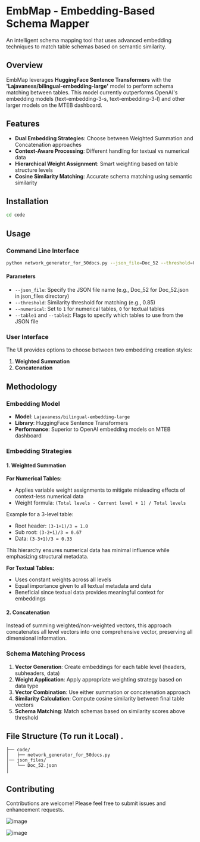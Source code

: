 # EmbMap - Embedding-Based Schema Mapper

An intelligent schema mapping tool that uses advanced embedding techniques to match table schemas based on semantic similarity.

## Overview

EmbMap leverages **HuggingFace Sentence Transformers** with the **'Lajavaness/bilingual-embedding-large'** model to perform schema matching between tables. This model currently outperforms OpenAI's embedding models (text-embedding-3-s, text-embedding-3-l) and other larger models on the MTEB dashboard.

## Features

- **Dual Embedding Strategies**: Choose between Weighted Summation and Concatenation approaches
- **Context-Aware Processing**: Different handling for textual vs numerical data
- **Hierarchical Weight Assignment**: Smart weighting based on table structure levels
- **Cosine Similarity Matching**: Accurate schema matching using semantic similarity

## Installation

```bash
cd code
```

## Usage

### Command Line Interface

```bash
python network_generator_for_50docs.py --json_file=Doc_52 --threshold=0.85 --numerical=0 --table1 --table2
```

#### Parameters

- `--json_file`: Specify the JSON file name (e.g., Doc_52 for Doc_52.json in json_files directory)
- `--threshold`: Similarity threshold for matching (e.g., 0.85)
- `--numerical`: Set to `1` for numerical tables, `0` for textual tables
- `--table1` and `--table2`: Flags to specify which tables to use from the JSON file

### User Interface

The UI provides options to choose between two embedding creation styles:
1. **Weighted Summation**
2. **Concatenation**

## Methodology

### Embedding Model

- **Model**: `Lajavaness/bilingual-embedding-large`
- **Library**: HuggingFace Sentence Transformers
- **Performance**: Superior to OpenAI embedding models on MTEB dashboard

### Embedding Strategies

#### 1. Weighted Summation

**For Numerical Tables:**
- Applies variable weight assignments to mitigate misleading effects of context-less numerical data
- Weight formula: `(Total levels - Current level + 1) / Total levels`

Example for a 3-level table:
- Root header: `(3-1+1)/3 = 1.0`
- Sub root: `(3-2+1)/3 = 0.67`
- Data: `(3-3+1)/3 = 0.33`

This hierarchy ensures numerical data has minimal influence while emphasizing structural metadata.

**For Textual Tables:**
- Uses constant weights across all levels
- Equal importance given to all textual metadata and data
- Beneficial since textual data provides meaningful context for embeddings

#### 2. Concatenation

Instead of summing weighted/non-weighted vectors, this approach concatenates all level vectors into one comprehensive vector, preserving all dimensional information.

### Schema Matching Process

1. **Vector Generation**: Create embeddings for each table level (headers, subheaders, data)
2. **Weight Application**: Apply appropriate weighting strategy based on data type
3. **Vector Combination**: Use either summation or concatenation approach
4. **Similarity Calculation**: Compute cosine similarity between final table vectors
5. **Schema Matching**: Match schemas based on similarity scores above threshold

## File Structure (To run it Local) .

```
├── code/
│   ├── network_generator_for_50docs.py
│── json_files/
│   └── Doc_52.json
│        
```

## Contributing

Contributions are welcome! Please feel free to submit issues and enhancement requests.



![image](https://github.com/user-attachments/assets/76efba67-2fce-418c-a87f-6eae406dd70a)




![image](https://github.com/user-attachments/assets/8935c244-ad23-4b83-b7d0-ab49497aecd3)

